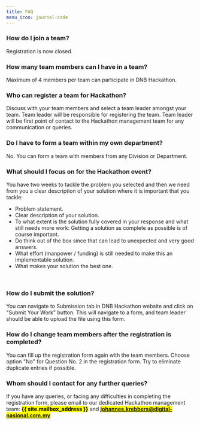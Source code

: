 ```yaml
---
title: FAQ
menu_icon: journal-code
---
```


<h3><b>How do I join a team?</b></h3>

<!--Look at the <a href="{{ site.baseurl }}{% link projects.md %}" style="color:yellow"><b>Problem Statements</b></a> page and choose the one you prefer to participate. Talk to the staff who are willing to take part for the same problem statement and go to the <a href="{{ site.baseurl }}{% link registration.md %}" style="color:yellow"><b>Registration</b></a> page to signup the team.
-->

Registration is now closed.
<br>

<h3><b>How many team members can I have in a team?</b></h3>
Maximum of 4 members per team can participate in DNB Hackathon.

<br>

<h3><b>Who can register a team for Hackathon?</b></h3>
Discuss with your team members and select a team leader amongst your team. Team leader will be responsible for registering the team. Team leader will be first point of contact to the Hackathon management team for any communication or queries.

<br>

<h3><b>Do I have to form a team within my own department?</b></h3>
No. You can form a team with members from any Division or Department.

<br>

<h3><b>What should I focus on for the Hackathon event?</b></h3>
You have two weeks to tackle the problem you selected and then we need from you a clear description of your solution where it is important that you tackle:
<div>
  <ul>
    <li>Problem statement.</li>
    <li>Clear description of your solution.</li>
    <li>To what extent is the solution fully covered in your response and what still needs more work: Getting a solution as complete as possible is of course important.</li>
    <li>Do think out of the box since that can lead to unexpected and very good answers.</li>
    <li>What effort (manpower / funding) is still needed to make this an implementable solution.</li>
    <li>What makes your solution the best one.</li>
  </ul>
</div>

<br>

<h3><b>How do I submit the solution?</b></h3>
You can navigate to Submission tab in DNB Hackathon website and click on "Submit Your Work" button. This will navigate to a form, and team leader should be able to upload the file using this form.


<br>

<h3><b>How do I change team members after the registration is completed?</b></h3>
You can fill up the registration form again with the team members. Choose option "No" for Question No. 2 in the registration form. Try to eliminate duplicate entries if possible.

<br>

<h3><b>Whom should I contact for any further queries?</b></h3>

If you have any queries, or facing any difficulties in completing the registration form,
please email to our dedicated Hackathon management team: <mark><b>{{ site.mailbox_address }}</b></mark> and <mark><b>johannes.krebbers@digital-nasional.com.my</b></mark> 